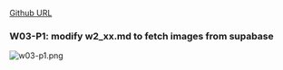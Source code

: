 [Github URL](https://github.com/211410039/1112-1N-js-demo-id/tree/main/demo/md/w02_39)

### W03-P1: modify w2_xx.md to fetch images from supabase

![w03-p1.png](https://qmfqlvkbasosvmqhicrw.supabase.co/storage/v1/object/public/demo-39/md_img/w03-p1.png?t=2023-03-02T11%3A11%3A32.970Z)

```

```
